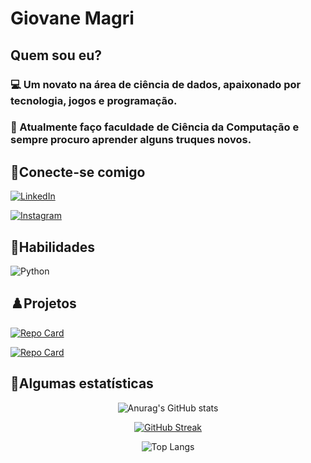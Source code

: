 # Giovane Magri
## Quem sou eu?
### 💻 Um novato na área de ciência de dados, apaixonado por tecnologia, jogos e programação.

### 💼 Atualmente faço faculdade de Ciência da Computação e sempre procuro aprender alguns truques novos.

## 📱Conecte-se comigo

[![LinkedIn](https://img.shields.io/badge/LinkedIn-000?style=for-the-badge&logo=linkedin&logoColor=0E76A8)](https://www.linkedin.com/in/giovane-magri-17a50a208/)

[![Instagram](https://img.shields.io/badge/Instagram-E4405F?style=for-the-badge&logo=instagram&logoColor=white)](https://www.instagram.com/gi_magri/)

## 🐍Habilidades

![Python](https://img.shields.io/badge/python-3670A0?style=for-the-badge&logo=python&logoColor=ffdd54)

## ♟️Projetos

[![Repo Card](https://github-readme-stats.vercel.app/api/pin/?username=Gikouu&repo=Detector-de-Plagio&bg_color=000&border_color=30A3DC&show_icons=true&icon_color=30A3DC&title_color=E94D5F&text_color=FFF)](https://github.com/Gikouu/Detector-de-Plagio)

[![Repo Card](https://github-readme-stats.vercel.app/api/pin/?username=Gikouu&repo=classificador-de-sentimentos&bg_color=000&border_color=30A3DC&show_icons=true&icon_color=30A3DC&title_color=E94D5F&text_color=FFF)](https://github.com/Gikouu/classificador-de-sentimentos)

## 📏Algumas estatísticas

<div align="center">

![Anurag's GitHub stats](https://github-readme-stats.vercel.app/api?username=Gikouu&show_icons=true&theme=blue-green)

[![GitHub Streak](https://streak-stats.demolab.com?user=Gikouu&theme=blue-green)](https://git.io/streak-stats)

![Top Langs](https://github-readme-stats-git-masterrstaa-rickstaa.vercel.app/api/top-langs/?username=Gikouu&bg_color=000&border_color=30A3DC&title_color=E94D5F&text_color=FFF)
